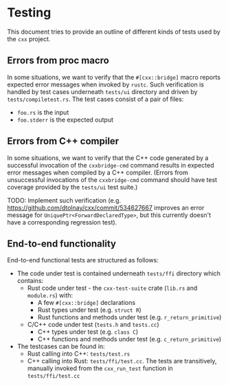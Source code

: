 # Testing

This document tries to provide an outline of different kinds of tests
used by the `cxx` project.

## Errors from proc macro

In some situations, we want to verify that the `#[cxx::bridge]` macro reports
expected error messages when invoked by `rustc`.  Such verification is handled
by test cases underneath `tests/ui` directory and driven by
`tests/compiletest.rs`.  The test cases consist of a pair of files:

* `foo.rs` is the input
* `foo.stderr` is the expected output

## Errors from C++ compiler

In some situations, we want to verify that
the C++ code
generated by a successful invocation of the `cxxbridge-cmd` command
results in expected error messages
when compiled by a C++ compiler.
(Errors from unsuccessful invocations of the `cxxbridge-cmd` command
should have test coverage provided by the `tests/ui` test suite.)

TODO: Implement such verification (e.g.
https://github.com/dtolnay/cxx/commit/534627667 improves an error message for
`UniquePtr<ForwardDeclaredType>`, but this currently doesn't have a
corresponding regression test).

## End-to-end functionality

End-to-end functional tests are structured as follows:

* The code under test is contained underneath `tests/ffi` directory which
  contains:
    - Rust code under test - the `cxx-test-suite` crate
      (`lib.rs` and `module.rs`) with:
        - A few `#[cxx::bridge]` declarations
        - Rust types under test (e.g. `struct R`)
        - Rust functions and methods under test (e.g. `r_return_primitive`)
    - C/C++ code under test (`tests.h` and `tests.cc`)
        - C++ types under test (e.g. `class C`)
        - C++ functions and methods under test (e.g. `c_return_primitive`)
* The testcases can be found in:
    - Rust calling into C++: `tests/test.rs`
    - C++ calling into Rust: `tests/ffi/test.cc`.
      The tests are transitively, manually invoked from the
      `cxx_run_test` function in `tests/ffi/test.cc`
